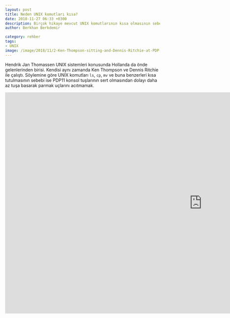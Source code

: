 ```yaml
---
layout: post
title: Neden UNIX komutları kısa?
date: 2018-11-27 06:33 +0300
description: Birçok hikaye mevcut UNIX komutlarının kısa olmasının sebebi konusunda ama Hendrik Jan Thomassen bu konuda da ki asıl sebebini açıklıyor.
author: Berkhan Berkdemir

category: rehber
tags:
- UNIX
image: /image/2018/11/2-Ken-Thompson-sitting-and-Dennis-Ritchie-at-PDP-11-2876612463.jpg
---
```


Hendrik Jan Thomassen UNIX sistemleri konusunda Hollanda da önde gelenlerinden
birisi. Kendisi aynı zamanda Ken Thompson ve Dennis Ritchie ile çalıştı.
Söylemine göre UNIX komutları `ls`, `cp`, `mv` ve buna benzerleri kısa
tutulmasının sebebi ise PDP11 konsol tuşlarının sert olmasından dolayı daha az
tuşa basarak parmak uçlarını acıtmamak.

<div class="video-container">
  <iframe width="1280" height="720" src="https://www.youtube-nocookie.com/embed/boahlBmc-NY?start=1225" frameborder="0" allow="accelerometer; autoplay; encrypted-media; gyroscope; picture-in-picture" allowfullscreen></iframe>
</div>
